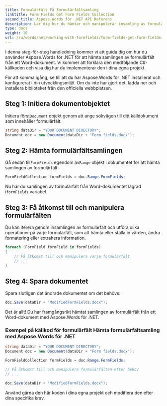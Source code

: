 ```yaml
---
title: Formulärfält Få formulärfältsamling
linktitle: Form Fields Get Form Fields Collection
second_title: Aspose.Words för .NET API Referens
description: Lär dig hur du hämtar och manipulerar insamling av formulärfält i Word-dokument med Aspose.Words för .NET.
type: docs
weight: 10
url: /ru/words/net/working-with-formfields/form-fields-get-form-fields-collection/
---
```


I denna steg-för-steg handledning kommer vi att guida dig om hur du använder Aspose.Words för .NET för att hämta samlingen av formulärfält från ett Word-dokument. Vi kommer att förklara den medföljande C#-källkoden och visa dig hur du implementerar den i dina egna projekt.

För att komma igång, se till att du har Aspose.Words för .NET installerat och konfigurerat i din utvecklingsmiljö. Om du inte har gjort det, ladda ner och installera biblioteket från den officiella webbplatsen.

## Steg 1: Initiera dokumentobjektet

 Initiera först`Document` objekt genom att ange sökvägen till ditt källdokument som innehåller formulärfält:

```csharp
string dataDir = "YOUR DOCUMENT DIRECTORY";
Document doc = new Document(dataDir + "Form fields.docx");
```

## Steg 2: Hämta formulärfältsamlingen

 Gå sedan till`FormFields` egendom av`Range` objekt i dokumentet för att hämta samlingen av formulärfält:

```csharp
FormFieldCollection formFields = doc.Range.FormFields;
```

 Nu har du samlingen av formulärfält från Word-dokumentet lagrad i`formFields` variabel.

## Steg 3: Få åtkomst till och manipulera formulärfälten

Du kan iterera genom insamlingen av formulärfält och utföra olika operationer på varje formulärfält, som att hämta eller ställa in värden, ändra formatering eller extrahera information.

```csharp
foreach (FormField formField in formFields)
{
    // Få åtkomst till och manipulera varje formulärfält
    // ...
}
```

## Steg 4: Spara dokumentet

Spara slutligen det ändrade dokumentet om det behövs:

```csharp
doc.Save(dataDir + "ModifiedFormFields.docx");
```

Det är allt! Du har framgångsrikt hämtat samlingen av formulärfält från ett Word-dokument med Aspose.Words för .NET.

### Exempel på källkod för formulärfält Hämta formulärfältsamling med Aspose.Words för .NET

```csharp
string dataDir = "YOUR DOCUMENT DIRECTORY";
Document doc = new Document(dataDir + "Form fields.docx");

FormFieldCollection formFields = doc.Range.FormFields;

// Få åtkomst till och manipulera formulärfälten efter behov
// ...

doc.Save(dataDir + "ModifiedFormFields.docx");
```

Använd gärna den här koden i dina egna projekt och modifiera den efter dina specifika krav.